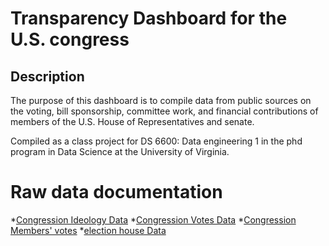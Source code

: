 # Transparency Dashboard for the U.S. congress
## Description

The purpose of this dashboard is to compile data from public sources on the voting, bill sponsorship, committee work, and financial contributions of members of the U.S. House of Representatives and senate.

Compiled as a class project for DS 6600: Data engineering 1 in the phd program in Data Science at the University of Virginia.

# Raw data documentation

*[Congression Ideology Data](https://htmlpreview.github.io/?https://github.com/MiaHanzhangYuan/contrans2023/blob/main/Congress_Ideology.html)
*[Congression Votes Data](https://htmlpreview.github.io/?https://github.com/MiaHanzhangYuan/contrans2023/blob/main/Congress_Vote.htmll)
*[Congression Members' votes](https://htmlpreview.github.io/?https://github.com/MiaHanzhangYuan/contrans2023/blob/main/member_votes.html)
*[election house Data](https://htmlpreview.github.io/?https://github.com/MiaHanzhangYuan/contrans2023/blob/main/election%20house.html)
